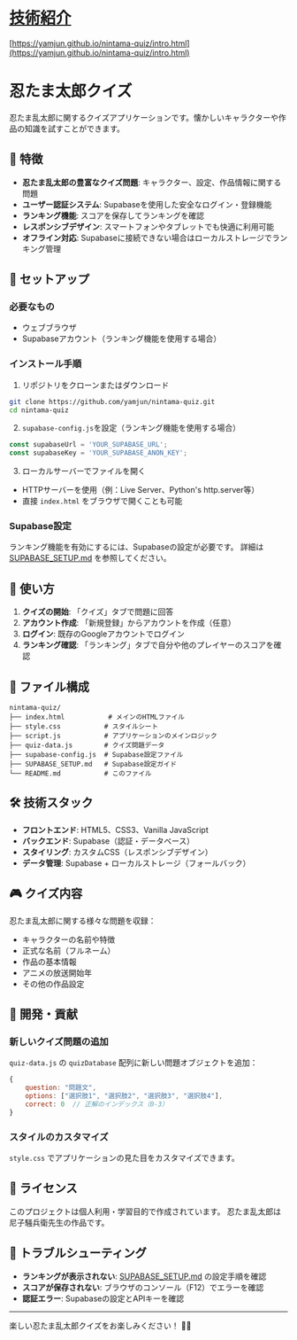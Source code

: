 # [技術紹介](https://yamjun.github.io/nintama-quiz/intro.html) 
[https://yamjun.github.io/nintama-quiz/intro.html](https://yamjun.github.io/nintama-quiz/intro.html)

# 忍たま太郎クイズ

忍たま乱太郎に関するクイズアプリケーションです。懐かしいキャラクターや作品の知識を試すことができます。

## 🎯 特徴

- **忍たま乱太郎の豊富なクイズ問題**: キャラクター、設定、作品情報に関する問題
- **ユーザー認証システム**: Supabaseを使用した安全なログイン・登録機能
- **ランキング機能**: スコアを保存してランキングを確認
- **レスポンシブデザイン**: スマートフォンやタブレットでも快適に利用可能
- **オフライン対応**: Supabaseに接続できない場合はローカルストレージでランキング管理

## 🚀 セットアップ

### 必要なもの

- ウェブブラウザ
- Supabaseアカウント（ランキング機能を使用する場合）

### インストール手順

1. リポジトリをクローンまたはダウンロード
```bash
git clone https://github.com/yamjun/nintama-quiz.git
cd nintama-quiz
```

2. `supabase-config.js`を設定（ランキング機能を使用する場合）
```javascript
const supabaseUrl = 'YOUR_SUPABASE_URL';
const supabaseKey = 'YOUR_SUPABASE_ANON_KEY';
```

3. ローカルサーバーでファイルを開く
- HTTPサーバーを使用（例：Live Server、Python's http.server等）
- 直接 `index.html` をブラウザで開くことも可能

### Supabase設定

ランキング機能を有効にするには、Supabaseの設定が必要です。
詳細は [SUPABASE_SETUP.md](./SUPABASE_SETUP.md) を参照してください。

## 📖 使い方

1. **クイズの開始**: 「クイズ」タブで問題に回答
2. **アカウント作成**: 「新規登録」からアカウントを作成（任意）
3. **ログイン**: 既存のGoogleアカウントでログイン
4. **ランキング確認**: 「ランキング」タブで自分や他のプレイヤーのスコアを確認

## 📁 ファイル構成

```
nintama-quiz/
├── index.html           # メインのHTMLファイル
├── style.css           # スタイルシート
├── script.js           # アプリケーションのメインロジック
├── quiz-data.js        # クイズ問題データ
├── supabase-config.js  # Supabase設定ファイル
├── SUPABASE_SETUP.md   # Supabase設定ガイド
└── README.md           # このファイル
```

## 🛠 技術スタック

- **フロントエンド**: HTML5、CSS3、Vanilla JavaScript
- **バックエンド**: Supabase（認証・データベース）
- **スタイリング**: カスタムCSS（レスポンシブデザイン）
- **データ管理**: Supabase + ローカルストレージ（フォールバック）

## 🎮 クイズ内容

忍たま乱太郎に関する様々な問題を収録：
- キャラクターの名前や特徴
- 正式な名前（フルネーム）
- 作品の基本情報
- アニメの放送開始年
- その他の作品設定

## 🤝 開発・貢献

### 新しいクイズ問題の追加

`quiz-data.js` の `quizDatabase` 配列に新しい問題オブジェクトを追加：

```javascript
{
    question: "問題文",
    options: ["選択肢1", "選択肢2", "選択肢3", "選択肢4"],
    correct: 0  // 正解のインデックス（0-3）
}
```

### スタイルのカスタマイズ

`style.css` でアプリケーションの見た目をカスタマイズできます。

## 📝 ライセンス

このプロジェクトは個人利用・学習目的で作成されています。
忍たま乱太郎は尼子騒兵衛先生の作品です。

## 🔧 トラブルシューティング

- **ランキングが表示されない**: [SUPABASE_SETUP.md](./SUPABASE_SETUP.md) の設定手順を確認
- **スコアが保存されない**: ブラウザのコンソール（F12）でエラーを確認
- **認証エラー**: Supabaseの設定とAPIキーを確認

---

楽しい忍たま乱太郎クイズをお楽しみください！ 🥷✨
